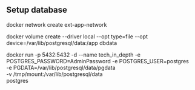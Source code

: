 ## Setup database
docker network create ext-app-network

docker volume create --driver local --opt type=file --opt device=/var/lib/postgresql/data:/app dbdata

docker run -p 5432:5432 -d --name tech_in_depth -e POSTGRES_PASSWORD=AdminPassword -e POSTGRES_USER=postgres \
-e PGDATA=/var/lib/postgresql/data/pgdata \
-v /tmp/mount:/var/lib/postgresql/data \
postgres
